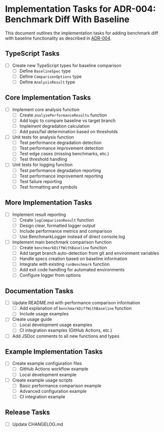 # Implementation Tasks for ADR-004: Benchmark Diff With Baseline

This document outlines the implementation tasks for adding benchmark diff with baseline functionality as described in [ADR-004](./adr-004-benchmark-diff-with-baseline.en.md).


## TypeScript Tasks

- [ ] Create new TypeScript types for baseline comparison
  - [ ] Define `BaselineSpec` type
  - [ ] Define `ComparisonOptions` type
  - [ ] Define `AnalysisResult` type

## Core Implementation Tasks

- [ ] Implement core analysis function
  - [ ] Create `analyzePerformanceResults` function
  - [ ] Add logic to compare baseline vs target branch
  - [ ] Implement degradation calculation
  - [ ] Add pass/fail determination based on thresholds

- [ ] Unit tests for analysis function
  - [ ] Test performance degradation detection
  - [ ] Test performance improvement detection
  - [ ] Test edge cases (missing benchmarks, etc.)
  - [ ] Test threshold handling

- [ ] Unit tests for logging function
  - [ ] Test performance degradation reporting
  - [ ] Test performance improvement reporting
  - [ ] Test failure reporting
  - [ ] Test formatting and symbols

## More Implementation Tasks

- [ ] Implement result reporting
  - [ ] Create `logComparisonResult` function
  - [ ] Design clear, formatted logger output
  - [ ] Include performance metrics and comparison
  - [ ] Use BenchmarkLogger instead of direct console.log

- [ ] Implement main benchmark comparison function
  - [ ] Create `benchmarkDiffWithBaseline` function
  - [ ] Add target branch auto-detection from git and environment variables
  - [ ] Handle specs creation based on baseline information
  - [ ] Integrate with existing `runBenchmark` function
  - [ ] Add exit code handling for automated environments
  - [ ] Configure logger from options

## Documentation Tasks

- [ ] Update README.md with performance comparison information
  - [ ] Add explanation of `benchmarkDiffWithBaseline` function
  - [ ] Include usage examples

- [ ] Create usage guide
  - [ ] Local development usage examples
  - [ ] CI integration examples (GitHub Actions, etc.)

- [ ] Add JSDoc comments to all new functions and types

## Example Implementation Tasks

- [ ] Create example configuration files
  - [ ] GitHub Actions workflow example
  - [ ] Local development example

- [ ] Create example usage scripts
  - [ ] Basic performance comparison example
  - [ ] Advanced configuration example
  - [ ] CI integration example

## Release Tasks

- [ ] Update CHANGELOG.md
